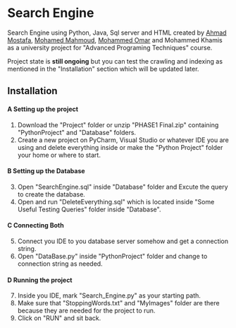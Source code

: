 # Search Engine
Search Engine using Python, Java, Sql server and HTML created by [Ahmad Mostafa](https://github.com/ahmad-mostafa1000), [Mohamed Mahmoud](https://github.com/Musgi), [Mohammed Omar](https://github.com/MohammedAlsayedOmar) and Mohammed Khamis as a university project for "Advanced Programing Techniques" course.

Project state is **still ongoing** but you can test the crawling and indexing as mentioned in the "Installation" section which will be updated later.

## Installation
#### A Setting up the project
1. Download the "Project" folder or unzip "PHASE1 Final.zip" containing "PythonProject" and "Database" folders.
2. Create a new project on PyCharm, Visual Studio or whatever IDE you are using and delete everything inside or make the "Python Project" folder your home or where to start.

#### B Setting up the Database
3. Open "SearchEngine.sql" inside "Database" folder and Excute the query to create the database.
4. Open and run "DeleteEverything.sql" which is located inside "Some Useful Testing Queries" folder inside "Database".

#### C Connecting Both
5. Connect you IDE to you database server somehow and get a connection string.
6. Open "DataBase.py" inside "PythonProject" folder and change to connection string as needed.

#### D Running the project
7. Inside you IDE, mark "Search_Engine.py" as your starting path.
8. Make sure that "StoppingWords.txt" and "MyImages" folder are there because they are needed for the project to run.
9. Click on "RUN" and sit back.
